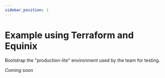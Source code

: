 ```yaml
---
sidebar_position: 1
---
```


# Example using Terraform and Equinix

Bootstrap the "production-lite" environment used by the team for testing.

_Coming soon_
